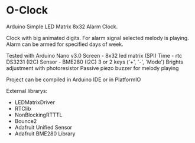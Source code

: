 # O-Clock
Arduino Simple LED Matrix 8x32 Alarm Clock.

Clock with big animated digits.
For alarm signal selected melody is playing.
Alarm can be armed for specified days of week.

Tested with Arduino Nano v3.0
Screen - 8x32 led matrix (SPI)
Time - rtc DS3231 (I2C)
Sensor - BME280 (I2C)
3 or 2 keys ('+', '-', 'Mode')
Brights adjustment with photoresistor
Passive piezo buzzer for melody playing

Project can be compiled in Arduino IDE or in PlatformIO

External librarys:
 - LEDMatrixDriver
 - RTClib
 - NonBlockingRTTTL
 - Bounce2
 - Adafruit Unified Sensor
 - Adafruit BME280 Library